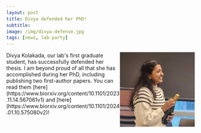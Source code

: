 ```yaml
---
layout: post  
title: Divya defended her PhD!  
subtitle:   
image: /img/divya-defense.jpg  
tags: [news, lab-party]  
---
```


<img align="right" src="/img/divya-defense.jpg" style="width:200px !important;height:200px !important;" />
Divya Kolakada, our lab's first graduate student, has successfully defended her thesis. I am beyond proud of all that she has accomplished during her PhD, including publishing two first-author papers. You can read them [here](https://www.biorxiv.org/content/10.1101/2023.11.14.567061v1) and [here](https://www.biorxiv.org/content/10.1101/2024.01.10.575080v2)! 
<br>
<br>

